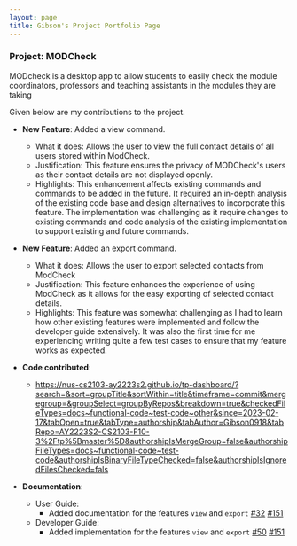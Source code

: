 ```yaml
---
layout: page
title: Gibson's Project Portfolio Page
---
```


### Project: MODCheck

MODcheck is a desktop app to allow students to easily check the module coordinators, professors and teaching
assistants in the modules they are taking

Given below are my contributions to the project.

* **New Feature**: Added a view command.
    * What it does: Allows the user to view the full contact details of all users stored within ModCheck.
    * Justification: This feature ensures the privacy of MODCheck's users as their contact details are not displayed openly.
    * Highlights: This enhancement affects existing commands and commands to be added in the future. 
                  It required an in-depth analysis of the existing code base and design alternatives to incorporate this feature. 
                  The implementation was challenging as it require changes to existing commands and code analysis of the existing implementation to support existing and future commands.  


* **New Feature**: Added an export command.
    * What it does: Allows the user to export selected contacts from ModCheck
    * Justification: This feature enhances the experience of using ModCheck as it allows for the easy exporting of selected contact details.
    * Highlights: This feature was somewhat challenging as I had to learn how other existing features were implemented and follow the developer guide extensively.
      It was also the first time for me experiencing writing quite a few test cases to ensure that my feature works as expected.


* **Code contributed**:
    * https://nus-cs2103-ay2223s2.github.io/tp-dashboard/?search=&sort=groupTitle&sortWithin=title&timeframe=commit&mergegroup=&groupSelect=groupByRepos&breakdown=true&checkedFileTypes=docs~functional-code~test-code~other&since=2023-02-17&tabOpen=true&tabType=authorship&tabAuthor=Gibson0918&tabRepo=AY2223S2-CS2103-F10-3%2Ftp%5Bmaster%5D&authorshipIsMergeGroup=false&authorshipFileTypes=docs~functional-code~test-code&authorshipIsBinaryFileTypeChecked=false&authorshipIsIgnoredFilesChecked=fals

* **Documentation**:
    * User Guide:
        * Added documentation for the features `view` and `export`  [#32](https://github.com/AY2223S2-CS2103-F10-3/tp/pull/32) [#151](https://github.com/AY2223S2-CS2103-F10-3/tp/pull/151)
    * Developer Guide:
        * Added implementation for the features `view` and `export` [#50](https://github.com/AY2223S2-CS2103-F10-3/tp/pull/50) [#151](https://github.com/AY2223S2-CS2103-F10-3/tp/pull/151)

